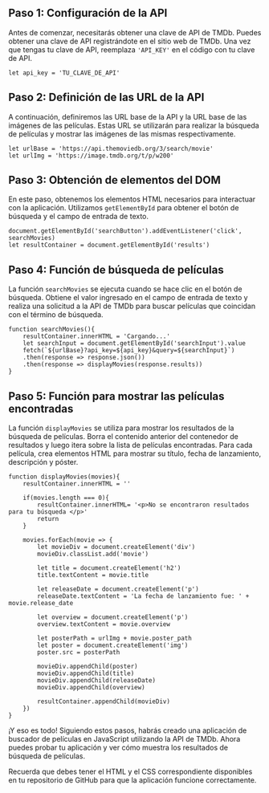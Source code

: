 ## Paso 1: Configuración de la API

Antes de comenzar, necesitarás obtener una clave de API de TMDb. Puedes obtener una clave de API registrándote en el sitio web de TMDb. Una vez que tengas tu clave de API, reemplaza `'API_KEY'` en el código con tu clave de API.

    let api_key = 'TU_CLAVE_DE_API'

## Paso 2: Definición de las URL de la API

A continuación, definiremos las URL base de la API y la URL base de las imágenes de las películas. Estas URL se utilizarán para realizar la búsqueda de películas y mostrar las imágenes de las mismas respectivamente.

    let urlBase = 'https://api.themoviedb.org/3/search/movie'
    let urlImg = 'https://image.tmdb.org/t/p/w200'

## Paso 3: Obtención de elementos del DOM

En este paso, obtenemos los elementos HTML necesarios para interactuar con la aplicación. Utilizamos `getElementById` para obtener el botón de búsqueda y el campo de entrada de texto.

    document.getElementById('searchButton').addEventListener('click', searchMovies)
    let resultContainer = document.getElementById('results')

## Paso 4: Función de búsqueda de películas

La función `searchMovies` se ejecuta cuando se hace clic en el botón de búsqueda. Obtiene el valor ingresado en el campo de entrada de texto y realiza una solicitud a la API de TMDb para buscar películas que coincidan con el término de búsqueda.

    function searchMovies(){
        resultContainer.innerHTML = 'Cargando...'
        let searchInput = document.getElementById('searchInput').value
        fetch(`${urlBase}?api_key=${api_key}&query=${searchInput}`)
        .then(response => response.json())
        .then(response => displayMovies(response.results))
    }

## Paso 5: Función para mostrar las películas encontradas

La función `displayMovies` se utiliza para mostrar los resultados de la búsqueda de películas. Borra el contenido anterior del contenedor de resultados y luego itera sobre la lista de películas encontradas. Para cada película, crea elementos HTML para mostrar su título, fecha de lanzamiento, descripción y póster.

    function displayMovies(movies){
        resultContainer.innerHTML = ''

        if(movies.length === 0){
            resultContainer.innerHTML= '<p>No se encontraron resultados para tu búsqueda </p>'
            return
        }

        movies.forEach(movie => {
            let movieDiv = document.createElement('div')
            movieDiv.classList.add('movie')

            let title = document.createElement('h2')
            title.textContent = movie.title

            let releaseDate = document.createElement('p')
            releaseDate.textContent = 'La fecha de lanzamiento fue: ' + movie.release_date

            let overview = document.createElement('p')
            overview.textContent = movie.overview

            let posterPath = urlImg + movie.poster_path
            let poster = document.createElement('img')
            poster.src = posterPath

            movieDiv.appendChild(poster)
            movieDiv.appendChild(title)
            movieDiv.appendChild(releaseDate)
            movieDiv.appendChild(overview)

            resultContainer.appendChild(movieDiv)
        })
    }

¡Y eso es todo! Siguiendo estos pasos, habrás creado una aplicación de buscador de películas en JavaScript utilizando la API de TMDb. Ahora puedes probar tu aplicación y ver cómo muestra los resultados de búsqueda de películas.

Recuerda que debes tener el HTML y el CSS correspondiente disponibles en tu repositorio de GitHub para que la aplicación funcione correctamente.
